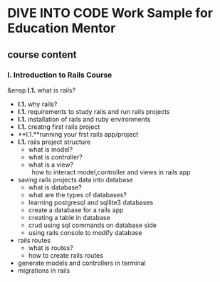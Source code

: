 
# DIVE INTO CODE Work Sample for Education Mentor
## course content
### I. Introduction to Rails Course
&ensp **I.1.** what is rails?
  * **I.1.** why rails? 
  * **I.1.** requirements to study rails and run rails projects
  * **I.1.** installation of rails and ruby environments
  * **I.1.** creatng first rails project
  *  **I.1.**running your frst rails app/project
  * **I.1.** rails project structure
    * what is model?
    * what is controller?
    * what is a view?
  <br/> &ensp;how to interact model,controller and views in rails app
  * saving rails projects data into database
    * what is database?
    * what are the types of databases?
    * learning postgresql and sqllite3 databases
    * create a database for a rails app
    * creating a table in database
    * crud using sql commands on database side
    * using rails console to modify database
  * rails routes
    * what is routes?
    * how to create rails routes
  * generate models and controllers in terminal
  * migrations in rails


